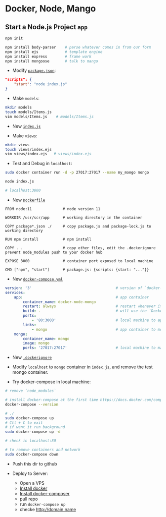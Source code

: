 # Docker, Node, Mango

## Start a Node.js Project `app`

```bash
npm init

npm install body-parser    # parse whatever comes in from our form
npm install ejs            # template engine
npm install express        # frame work
npm install mongoose       # talk to mango
```

- Modify [`package.json`](package.json):

```json
"scripts": {
    "start": "node index.js"
}
```

- Make `models`:

```bash
mkdir models
touch models/Items.js
vim models/Items.js    # models/Items.js
```

- New [`index.js`](index.js)

- Make `views`:

```bash
mkdir views
touch views/index.ejs
vim views/index.ejs   # views/index.ejs
```

- Test and Debug in `localhost`:

```bash
sudo docker container run -d -p 27017:27017 --name my_mongo mongo

node index.js

# localhost:3000
```

- New [`Dockerfile`](Dockerfile)

```note
FROM node:11              # node version 11

WORKDIR /usr/scr/app      # working directory in the container

COPY package*.json ./     # copy package.js and package-lock.js to working directory

RUN npm install           # npm install

COPY . .                  # copy other files, edit the .dockerignore prevent node_modules push to your docker hub

EXPOSE 3000               # container port exposed to local machine

CMD ["npm", "start"]      # package.js: {scripts: {start: "..."}}
```

- New [`docker-compose.yml`](docker-compose.yml)

```yml
version: '3'                                      # version of `docker-compose`
services:
    app:                                          # app container
        container_name: docker-node-mongo
        restart: always                           # restart whenever it fails
        build: .                                  # will use the `Dockerfile` in the same dir to build container
        ports:
            - '80:3000'                           # local machine to app container
        links:
            - mongo                               # app container to mongo container
    mongo:
        container_name: mongo
        image: mongo
        ports: '27017:27017'                      # local machine to mango container
```

- New [`.dockerignore`](.dockerignore)

- Modify `localhost` to `mongo` container in `index.js`, and remove the test mongo container.

- Try docker-compose in local machine:

```bash
# remove `node_modules`

# install docker-compose at the first time https://docs.docker.com/compose/install/
docker-compose --version

# ./
sudo docker-compose up
# Ctl + C to exit
# if want it run background
sudo docker-compose up -d

# check in localhost:80

# to remove containers and network
sudo docker-compose down
```

- Push this dir to github

- Deploy to Server:

  - Open a VPS
  - [Install docker](https://hub.docker.com/search?q=&type=edition&offering=community&sort=updated_at&order=desc)
  - [Install docker-composer](https://docs.docker.com/compose/install/)
  - pull repo
  - run `docker-compose up`
  - checke http://domain.name

